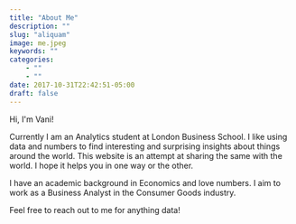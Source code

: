 ```yaml
---
title: "About Me"
description: ""
slug: "aliquam"
image: me.jpeg
keywords: ""
categories: 
    - ""
    - ""
date: 2017-10-31T22:42:51-05:00
draft: false
---
```

Hi, I'm Vani!

Currently I am an Analytics student at London Business School. I like using data and numbers to find interesting and surprising insights about things around the world. This website is an attempt at sharing the same with the world. I hope it helps you in one way or the other.

I have an academic background in Economics and love numbers. I aim to work as a Business Analyst in the Consumer Goods industry. 

Feel free to reach out to me for anything data!



